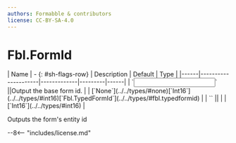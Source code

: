 ```yaml
---
authors: Formabble & contributors
license: CC-BY-SA-4.0
---
```



# Fbl.FormId

<div class="sh-parameters" markdown="1">
| Name | - {: #sh-flags-row} | Description | Default | Type |
|------|---------------------|-------------|---------|------|
| `<input>` ||Output the base form id. | | [`None`](../../types/#none)[`Int16`](../../types/#int16)[`Fbl.TypedFormId`](../../types/#fbl.typedformid) |
| `<output>` || | | [`Int16`](../../types/#int16) |

</div>

Outputs the form's entity id

--8<-- "includes/license.md"

